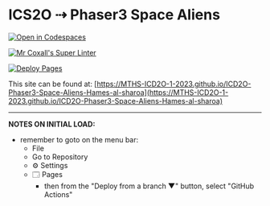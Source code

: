 # ICS2O ⇢ Phaser3 Space Aliens

[![Open in Codespaces](https://classroom.github.com/assets/launch-codespace-7f7980b617ed060a017424585567c406b6ee15c891e84e1186181d67ecf80aa0.svg)](https://classroom.github.com/open-in-codespaces?assignment_repo_id=14753972)

[![Mr Coxall's Super Linter](https://github.com/MTHS-ICD2O-1-2023/ICD2O-Phaser3-Space-Aliens-Hames-al-sharoa/workflows/Mr%20Coxall's%20Super%20Linter/badge.svg)](https://github.com/MTHS-ICD2O-1-2023/ICD2O-Phaser3-Space-Aliens-Hames-al-sharoa/actions)

[![Deploy Pages](https://github.com/MTHS-ICD2O-1-2023/ICD2O-Phaser3-Space-Aliens-Hames-al-sharoa/workflows/Deploy%20Pages/badge.svg)](https://github.com/MTHS-ICD2O-1-2023/ICD2O-Phaser3-Space-Aliens-Hames-al-sharoa/actions)

This site can be found at: [https://MTHS-ICD2O-1-2023.github.io/ICD2O-Phaser3-Space-Aliens-Hames-al-sharoa](https://MTHS-ICD2O-1-2023.github.io/ICD2O-Phaser3-Space-Aliens-Hames-al-sharoa)

---

**NOTES ON INITIAL LOAD:**
- remember to goto on the menu bar:
  - File
  - Go to Repository
  - ⚙ Settings
  - 🗔 Pages
    - then from the "Deploy from a branch ▼" button, select "GitHub Actions"
